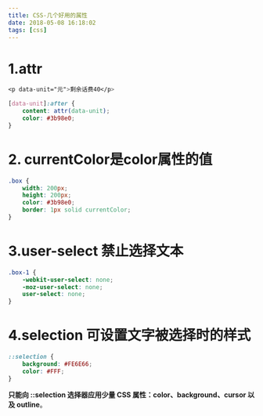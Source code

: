 ```yaml
---
title: CSS-几个好用的属性
date: 2018-05-08 16:18:02
tags: [css]
---
```


# 1.attr

``` css
<p data-unit="元">剩余话费40</p>

[data-unit]:after {
    content: attr(data-unit);
    color: #3b98e0;
}
```



# 2. currentColor是color属性的值

``` css
.box {
    width: 200px;
    height: 200px;
    color: #3b98e0;
    border: 1px solid currentColor;
}
```



# 3.user-select 禁止选择文本

``` css
.box-1 {
    -webkit-user-select: none;
    -moz-user-select: none;
    user-select: none;
}
```



# 4.selection 可设置文字被选择时的样式

``` css
::selection {
    background: #FE6E66;
    color: #FFF;
}
```

**只能向 ::selection 选择器应用少量 CSS 属性：color、background、cursor 以及 outline**。